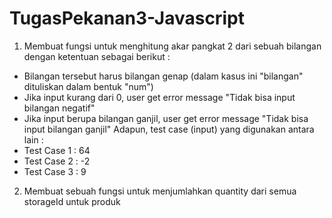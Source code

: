 # TugasPekanan3-Javascript
1. Membuat fungsi untuk menghitung akar pangkat 2 dari sebuah bilangan dengan ketentuan sebagai berikut :
  - Bilangan tersebut harus bilangan genap (dalam kasus ini "bilangan" dituliskan dalam bentuk "num")
  - Jika input kurang dari 0, user get error message "Tidak bisa input bilangan negatif" 
  - Jika input berupa bilangan ganjil, user get error message "Tidak bisa input bilangan ganjil"
 Adapun, test case (input) yang digunakan antara lain :
 - Test Case 1 : 64
 - Test Case 2 : -2
 - Test Case 3 : 9
 
 2. Membuat sebuah fungsi untuk menjumlahkan quantity dari semua storageId untuk produk
 
 
 
